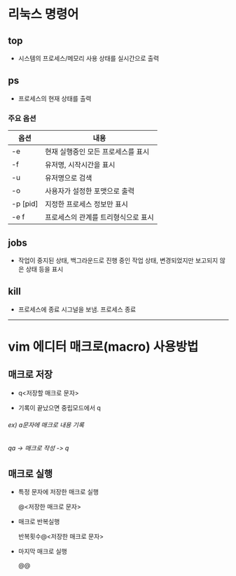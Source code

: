 # 리눅스 명령어

## top

- 시스템의 프로세스/메모리 사용 상태를 실시간으로 출력

## ps

- 프로세스의 현재 상태를 출력

### 주요 옵션

|옵션|내용|
|---|---------------------|
|-e|현재 실행중인 모든 프로세스를 표시|
|-f|유저명, 시작시간을 표시|
|-u|유저명으로 검색|
|-o|사용자가 설정한 포맷으로 출력|
|-p [pid]|지정한 프로세스 정보만 표시|
|-e f|프로세스의 관계를 트리형식으로 표시|
## jobs

- 작업이 중지된 상태, 백그라운드로 진행 중인 작업 상태, 변경되었지만 보고되지 않은 상태 등을 표시

## kill

- 프로세스에 종료 시그널을 보냄. 프로세스 종료


--------------------------------------
# vim 에디터 매크로(macro) 사용방법

## 매크로 저장

- q<저장할 매크로 문자>

- 기록이 끝났으면 중립모드에서 q

###### ex) a문자에 매크로 내용 기록

###### qa -> 매크로 작성 -> q



## 매크로 실행

-  특정 문자에 저장한 매크로 실행  

   @<저장한 매크로 문자>

- 매크로 반복실행  

   반복횟수@<저장한 매크로 문자>

- 마지막 매크로 실행  

   @@


